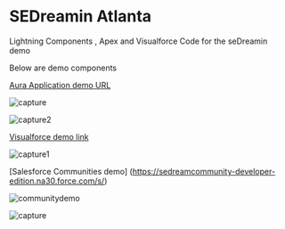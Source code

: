 # SEDreamin Atlanta
Lightning Components , Apex and Visualforce Code for the seDreamin demo 

<p> Below are demo components </p>

[Aura Application demo URL ](https://sedreambmo-dev-ed.lightning.force.com/c/SalesLeaderBoardApp.app)

![capture](https://cloud.githubusercontent.com/assets/2276156/12876744/96ee0c58-cdd4-11e5-86b6-f09f2dbc0e00.PNG)


![capture2](https://cloud.githubusercontent.com/assets/2276156/12876786/3df68430-cdd5-11e5-83df-5d3e09cb9092.PNG)

[Visualforce demo link  ](https://sedreambmo-dev-ed--c.na30.visual.force.com/apex/SalesLeaderBoard)

![capture1](https://cloud.githubusercontent.com/assets/2276156/12876763/df8080cc-cdd4-11e5-9493-57ff4d7b3ced.PNG)

[Salesforce Communities demo] (https://sedreamcommunity-developer-edition.na30.force.com/s/)

![communitydemo](https://cloud.githubusercontent.com/assets/2276156/13037184/757e4fe0-d349-11e5-979e-6ed42a618f4e.PNG)


![capture](https://cloud.githubusercontent.com/assets/2276156/13037190/930d1492-d349-11e5-98a8-2b26a5c49d84.PNG)



